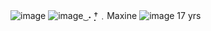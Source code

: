 ![image](https://github.com/avemujica/avemujica/assets/145779116/adb1b6a2-525a-41e6-ab39-bae7108d157b)
![image](https://github.com/avemujica/avemujica/assets/145779116/3097fae1-b713-4057-b113-fa7bb57eda82)
 ͜ ˖ ̣̣̣†﹒Maxine ![image](https://github.com/avemujica/avemujica/assets/145779116/4312e740-80cf-4681-9992-67f1512a3cff) 17 yrs


